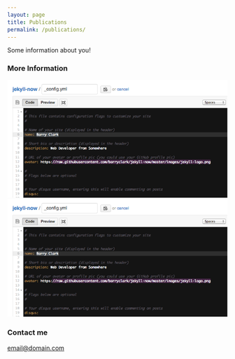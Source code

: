 ```yaml
---
layout: page
title: Publications
permalink: /publications/
---
```


Some information about you!

### More Information

![Alt text](/images/config.png)![Alt text](/images/config.png)

### Contact me

[email@domain.com](mailto:email@domain.com)